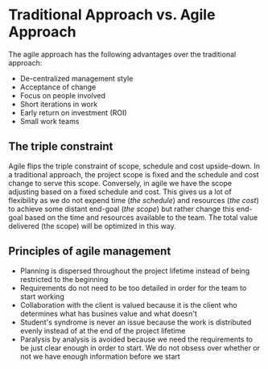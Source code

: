 # Traditional Approach vs. Agile Approach
The agile approach has the following advantages over the traditional approach:
- De-centralized management style
- Acceptance of change
- Focus on people involved
- Short iterations in work
- Early return on investment (ROI)
- Small work teams

## The triple constraint
Agile flips the triple constraint of scope, schedule and cost upside-down. In a traditional
approach, the project scope is fixed and the schedule and cost change to serve this
scope. Conversely, in agile we have the scope adjusting based on a fixed schedule and cost.
This gives us a lot of flexibility as we do not expend time (*the schedule*) and resources (*the cost*) to achieve some
distant end-goal (*the scope*) but rather change this end-goal based on the time and resources available
to the team. The total value delivered (the scope) will be optimized in this way.

## Principles of agile management
- Planning is dispersed throughout the project lifetime instead of being restricted to
the beginning
- Requirements do not need to be too detailed in order for the team to start working
- Collaboration with the client is valued because it is the client who determines what
has busines value and what doesn't
- Student's syndrome is never an issue because the work is distributed evenly instead of
at the end of the project lifetime
- Paralysis by analysis is avoided because we need the requirements to be just clear enough
in order to start. We do not obsess over whether or not we have enough information before
we start
